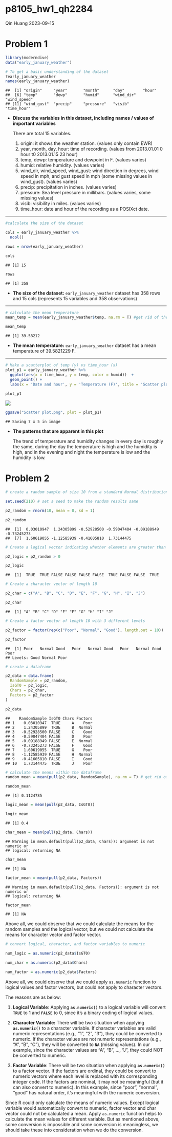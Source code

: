 p8105_hw1_qh2284
================
Qin Huang
2023-09-15

# Problem 1

``` r
library(moderndive)
data("early_january_weather")
```

``` r
# To get a basic understanding of the dataset
?early_january_weather
names(early_january_weather)
```

    ##  [1] "origin"     "year"       "month"      "day"        "hour"      
    ##  [6] "temp"       "dewp"       "humid"      "wind_dir"   "wind_speed"
    ## [11] "wind_gust"  "precip"     "pressure"   "visib"      "time_hour"

- **Discuss the variables in this dataset, including names / values of
  important variables**

  There are total 15 variables.

  1.  origin: it shows the weather station. (values only contain EWR)
  2.  year, month, day, hour: time of recording. (values from 2013.01.01
      0 hour t0 2013.01.15 23 hour)
  3.  temp, dewp: temperature and dewpoint in F. (values varies)
  4.  humid: relative humidity. (values varies)
  5.  wind_dir, wind_speed, wind_gust: wind direction in degrees, wind
      speed in mph, and gust speed in mph (some missing values in
      wind_gust). (values varies)
  6.  precip: precipitation in inches. (values varies)
  7.  pressure: Sea level pressure in millibars. (values varies, some
      missing values)
  8.  visib: visibility in miles. (values varies)
  9.  time_hour: date and hour of the recording as a POSIXct date.

------------------------------------------------------------------------

``` r
#calculate the size of the dataset

cols = early_january_weather %>%
  ncol()

rows = nrow(early_january_weather)

cols
```

    ## [1] 15

``` r
rows
```

    ## [1] 358

- **The size of the dataset:** `early_january_weather` dataset has 358
  rows and 15 cols (represents 15 variables and 358 observations)

------------------------------------------------------------------------

``` r
# calculate the mean temperature
mean_temp = mean(early_january_weather$temp, na.rm = T) #get rid of the missing values if any

mean_temp
```

    ## [1] 39.58212

- **The mean temperature:** `early_january_weather` dataset has a mean
  temperature of 39.5821229 F.

------------------------------------------------------------------------

``` r
# Make a scatterplot of temp (y) vs time_hour (x)
plot_p1 = early_january_weather %>%
  ggplot(aes(x = time_hour, y = temp, color = humid))  +
  geom_point() +
  labs(x = 'Date and hour', y = 'Temperature (F)', title = 'Scatter plot of temperature vs time_hour')

plot_p1
```

![](p8105_hw1_qh2284_files/figure-gfm/unnamed-chunk-5-1.png)<!-- -->

``` r
ggsave("Scatter plot.png", plot = plot_p1)
```

    ## Saving 7 x 5 in image

- **The patterns that are apparent in this plot**

  The trend of temperature and humidity changes in every day is roughly
  the same, during the day the temperature is high and the humidity is
  high, and in the evening and night the temperature is low and the
  humidity is low.

# Problem 2

``` r
# create a random sample of size 10 from a standard Normal distribution

set.seed(210) # set a seed to make the random results same

p2_random = rnorm(10, mean = 0, sd = 1)

p2_random
```

    ##  [1]  0.03010947  1.24305899 -0.52928500 -0.59047404 -0.09188949 -0.73245273
    ##  [7]  1.60619055 -1.12585939 -0.41605810  1.73144475

``` r
# Create a logical vector indicating whether elements are greater than 0

p2_logic = p2_random > 0

p2_logic
```

    ##  [1]  TRUE  TRUE FALSE FALSE FALSE FALSE  TRUE FALSE FALSE  TRUE

``` r
# Create a character vector of length 10

p2_char = c("A", "B", "C", "D", "E", "F", "G", "H", "I", "J")

p2_char
```

    ##  [1] "A" "B" "C" "D" "E" "F" "G" "H" "I" "J"

``` r
# Create a factor vector of length 10 with 3 different levels

p2_factor = factor(rep(c("Poor", "Normal", "Good"), length.out = 10))

p2_factor
```

    ##  [1] Poor   Normal Good   Poor   Normal Good   Poor   Normal Good   Poor  
    ## Levels: Good Normal Poor

``` r
# create a dataframe

p2_data = data.frame(
  RandomSample = p2_random,
  IsGT0 = p2_logic,
  Chars = p2_char,
  Factors = p2_factor
)

p2_data
```

    ##    RandomSample IsGT0 Chars Factors
    ## 1    0.03010947  TRUE     A    Poor
    ## 2    1.24305899  TRUE     B  Normal
    ## 3   -0.52928500 FALSE     C    Good
    ## 4   -0.59047404 FALSE     D    Poor
    ## 5   -0.09188949 FALSE     E  Normal
    ## 6   -0.73245273 FALSE     F    Good
    ## 7    1.60619055  TRUE     G    Poor
    ## 8   -1.12585939 FALSE     H  Normal
    ## 9   -0.41605810 FALSE     I    Good
    ## 10   1.73144475  TRUE     J    Poor

``` r
# calculate the means within the dataframe
random_mean = mean(pull(p2_data, RandomSample), na.rm = T) # get rid of the missing values

random_mean
```

    ## [1] 0.1124785

``` r
logic_mean = mean(pull(p2_data, IsGT0))

logic_mean
```

    ## [1] 0.4

``` r
char_mean = mean(pull(p2_data, Chars))
```

    ## Warning in mean.default(pull(p2_data, Chars)): argument is not numeric or
    ## logical: returning NA

``` r
char_mean
```

    ## [1] NA

``` r
factor_mean = mean(pull(p2_data, Factors))
```

    ## Warning in mean.default(pull(p2_data, Factors)): argument is not numeric or
    ## logical: returning NA

``` r
factor_mean
```

    ## [1] NA

Above all, we could observe that we could calculate the means for the
random samples and the logical vector, but we could not calculate the
means for character vector and factor vector.

``` r
# convert logical, character, and factor variables to numeric

num_logic = as.numeric(p2_data$IsGT0)
```

``` r
num_char = as.numeric(p2_data$Chars)
```

``` r
num_factor = as.numeric(p2_data$Factors)
```

Above all, we could observe that we could apply `as.numeric` function to
logical values and factor vectors, but could not apply to character
vectors.

The reasons are as below:

1.  **Logical Variable**: Applying **`as.numeric()`** to a logical
    variable will convert **`TRUE`** to 1 and **`FALSE`** to 0, since
    it’s a binary coding of logical values.

2.  **Character Variable:** There will be two situation when applying
    **`as.numeric()`** to a character variable. If character variables
    are valid numeric representations (e.g., “1”, “2”, “3”), they could
    be converted to numeric. If the character values are not numeric
    representations (e.g., “A”, “B”, “C”), they will be converted to
    **`NA`** (missing values). In our example, since the character
    values are “A”, “B”, …, “J”, they could NOT be converted to numeric.

3.  **Factor Variable**: There will be two situation when applying
    **`as.numeric()`** to a factor vector. If the factors are ordinal,
    they could be convert to numeric vectors where each level is
    replaced with its corresponding integer code. If the factors are
    nominal, it may not be meaningful (but it can also convert to
    numeric). In this example, since “poor”, “normal”, “good” has
    natural order, it’s meaningful with the numeric conversion.

Since R could only calculate the means of numeric values. Except logical
variable would automatically convert to numeric, factor vector and char
vector could not be calculated a mean. Apply `as.numeric` function helps
to calculate the mean values for different variable. But as mentioned
above, some conversion is impossible and some conversion is meaningless,
we should take these into consideration when we do the conversion.
